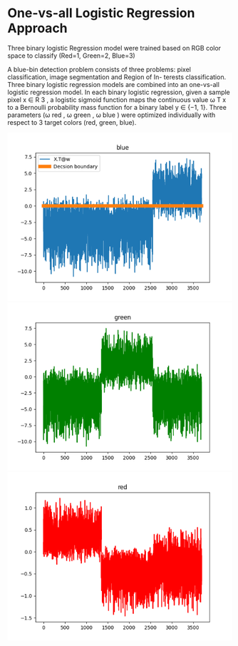 # One-vs-all Logistic Regression Approach

Three binary logistic Regression model were trained based on RGB color space to classify (Red=1, Green=2, Blue=3)

A blue-bin detection problem consists of three problems:
pixel classification, image segmentation and Region of In-
terests classification. Three binary logistic regression models
are combined into an one-vs-all logistic regression model. In
each binary logistic regression, given a sample pixel x ∈ R 3 ,
a logistic sigmoid function maps the continuous value ω T x
to a Bernoulli probability mass function for a binary label
y ∈ {−1, 1}. Three parameters (ω red
, ω green
, ω blue
) were
optimized individually with respect to 3 target colors (red,
green, blue).


![plot](/Results/blue.png)
![plot](/Results/green.png)
![plot](/Results/red.png)
